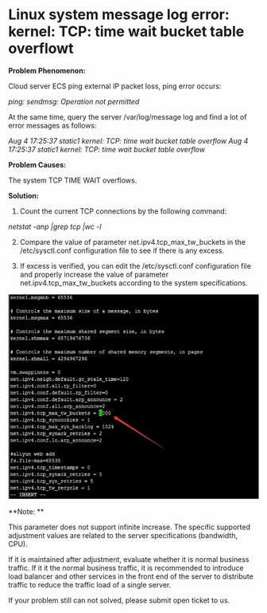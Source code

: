 # Linux system message log error: kernel: TCP: time wait bucket table overflowt



**Problem Phenomenon:**

Cloud server ECS ping external IP packet loss, ping error occurs:

*ping: sendmsg: Operation not permitted*

At the same time, query the server /var/log/message log and find a lot of error messages as follows:

*Aug  4 17:25:37 static1 kernel: TCP: time wait bucket table overflow Aug  4 17:25:37 static1 kernel: TCP: time wait bucket table overflow*

**Problem Causes:**

The system TCP TIME WAIT overflows.



**Solution:**

1. Count the current TCP connections by the following command:

*netstat -anp |grep tcp |wc -l*

2. Compare the value of parameter net.ipv4.tcp_max_tw_buckets in the /etc/sysctl.conf configuration file to see if there is any excess.

3. If excess is verified, you can edit the /etc/sysctl.conf configuration file and properly increase the value of parameter net.ipv4.tcp_max_tw_buckets according to the system specifications.

![](https://github.com/jdcloudcom/cn/blob/cn-VirtualMachine-Linux/image/Elastic-Compute/Virtual-Machine/Linux/Linux%E7%B3%BB%E7%BB%9Fmessage%E6%97%A5%E5%BF%97%E6%8A%A5%E9%94%99kernel01.png)

**Note: **

This parameter does not support infinite increase. The specific supported adjustment values ​​are related to the server specifications (bandwidth, CPU). 

If it is maintained after adjustment, evaluate whether it is normal business traffic. If it it the normal business traffic, it is recommended to introduce load balancer and other services in the front end of the server to distribute traffic to reduce the traffic load of a single server.



If your problem still can not solved, please submit open ticket to us.
